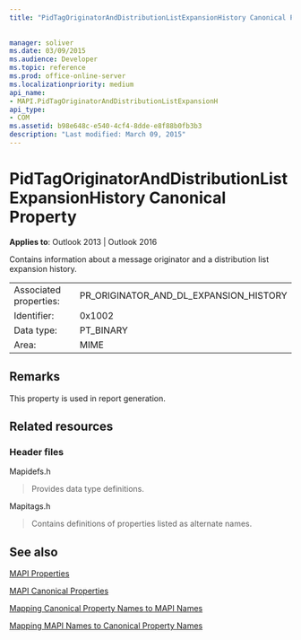 ```yaml
---
title: "PidTagOriginatorAndDistributionListExpansionHistory Canonical Property"
 
 
manager: soliver
ms.date: 03/09/2015
ms.audience: Developer
ms.topic: reference
ms.prod: office-online-server
ms.localizationpriority: medium
api_name:
- MAPI.PidTagOriginatorAndDistributionListExpansionH
api_type:
- COM
ms.assetid: b98e648c-e540-4cf4-8dde-e8f88b0fb3b3
description: "Last modified: March 09, 2015"
---
```


# PidTagOriginatorAndDistributionListExpansionHistory Canonical Property

  
  
**Applies to**: Outlook 2013 | Outlook 2016 
  
Contains information about a message originator and a distribution list expansion history.
  
|||
|:-----|:-----|
|Associated properties:  <br/> |PR_ORIGINATOR_AND_DL_EXPANSION_HISTORY  <br/> |
|Identifier:  <br/> |0x1002  <br/> |
|Data type:  <br/> |PT_BINARY  <br/> |
|Area:  <br/> |MIME  <br/> |
   
## Remarks

This property is used in report generation.
  
## Related resources

### Header files

Mapidefs.h
  
> Provides data type definitions.
    
Mapitags.h
  
> Contains definitions of properties listed as alternate names.
    
## See also



[MAPI Properties](mapi-properties.md)
  
[MAPI Canonical Properties](mapi-canonical-properties.md)
  
[Mapping Canonical Property Names to MAPI Names](mapping-canonical-property-names-to-mapi-names.md)
  
[Mapping MAPI Names to Canonical Property Names](mapping-mapi-names-to-canonical-property-names.md)

